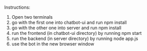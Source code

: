 Instructions:
1) Open two terminals
2) go with the first one into chatbot-ui and run npm install
3) go with the other one into server and run npm install
4) run the frontend (in chatbot-ui directory) by running npm start
5) run the backend (in server directory) by running node app.js
6) use the bot in the new browser window